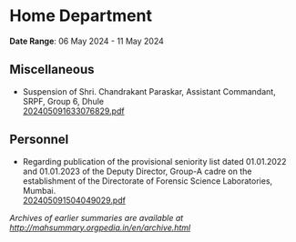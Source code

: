 # Home Department

**Date Range**: 06 May 2024 - 11 May 2024


## Miscellaneous
- Suspension of Shri. Chandrakant Paraskar, Assistant Commandant, SRPF, Group 6, Dhule\
  [202405091633076829.pdf](https://gr.maharashtra.gov.in/Site/Upload/Government%20Resolutions/English/202405091633076829.pdf)

## Personnel
- Regarding publication of the provisional seniority list dated 01.01.2022 and 01.01.2023 of the Deputy Director, Group-A cadre on the establishment of the Directorate of Forensic Science Laboratories, Mumbai.\
  [202405091504049029.pdf](https://gr.maharashtra.gov.in/Site/Upload/Government%20Resolutions/English/202405091504049029.pdf)


*Archives of earlier summaries are available at http://mahsummary.orgpedia.in/en/archive.html*